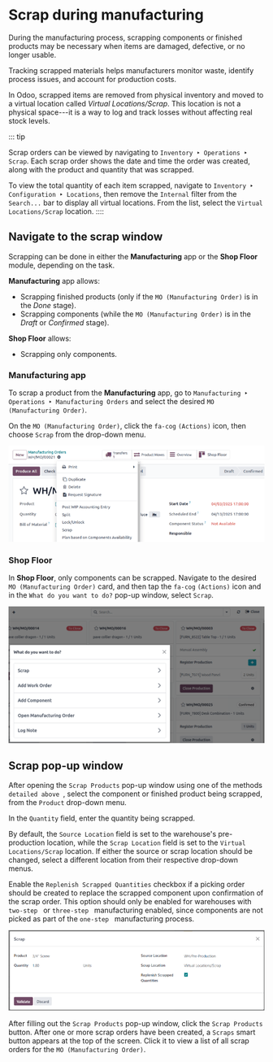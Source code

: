 # Scrap during manufacturing

During the manufacturing process, scrapping components or finished
products may be necessary when items are damaged, defective, or no
longer usable.

Tracking scrapped materials helps manufacturers monitor waste, identify
process issues, and account for production costs.

In Odoo, scrapped items are removed from physical inventory and moved to
a virtual location called *Virtual Locations/Scrap*. This location is
not a physical space---it is a way to log and track losses without
affecting real stock levels.


::: tip

Scrap orders can be viewed by navigating to
`Inventory ‣ Operations ‣ Scrap`. Each scrap order shows the date and time the
order was created, along with the product and quantity that was
scrapped.

To view the total quantity of each item scrapped, navigate to
`Inventory ‣
Configuration ‣ Locations`,
then remove the `Internal` filter
from the `Search...` bar to display
all virtual locations. From the list, select the
`Virtual Locations/Scrap` location.
::::

## Navigate to the scrap window 

Scrapping can be done in either the **Manufacturing** app or the **Shop
Floor** module, depending on the task.

**Manufacturing** app allows:

- Scrapping finished products (only if the
  `MO (Manufacturing Order)` is in the
  *Done* stage).
- Scrapping components (while the
  `MO (Manufacturing Order)` is in the
  *Draft* or *Confirmed* stage).

**Shop Floor** allows:

- Scrapping only components.

### Manufacturing app

To scrap a product from the **Manufacturing** app, go to
`Manufacturing ‣
Operations ‣ Manufacturing Orders` and select the desired
`MO (Manufacturing Order)`.

On the `MO (Manufacturing Order)`, click
the `fa-cog`
`(Actions)` icon, then choose
`Scrap` from the drop-down menu.

![MO with the cog\'s drop-down menu revealed, to show the Scrap option.](scrap_manufacturing/cog.png)

### Shop Floor

In **Shop Floor**, only components can be scrapped. Navigate to the
desired `MO (Manufacturing Order)` card,
and then tap the `fa-cog`
`(Actions)` icon and in the
`What do you want to do?` pop-up
window, select `Scrap`.

![Scrap pop-up window in the Shop Floor app.](scrap_manufacturing/shop-floor.png)

## Scrap pop-up window

After opening the `Scrap Products`
pop-up window using one of the methods `detailed
above `, select the component or finished product being scrapped,
from the `Product` drop-down menu.

In the `Quantity` field, enter the
quantity being scrapped.

By default, the `Source Location`
field is set to the warehouse\'s pre-production location, while the
`Scrap Location` field is set to the
`Virtual Locations/Scrap` location.
If either the source or scrap location should be changed, select a
different location from their respective drop-down menus.

Enable the `Replenish Scrapped Quantities` checkbox if a picking order should be created to
replace the scrapped component upon confirmation of the scrap order.
This option should only be enabled for warehouses with
`two-step ` or
`three-step ` manufacturing enabled, since components are not picked as
part of the
`one-step ` manufacturing process.

![The Scrap pop-up window.](scrap_manufacturing/scrap-window.png)

After filling out the `Scrap Products` pop-up window, click the
`Scrap Products` button. After one or
more scrap orders have been created, a `Scraps` smart button appears at the top of the screen. Click it
to view a list of all scrap orders for the
`MO (Manufacturing Order)`.
